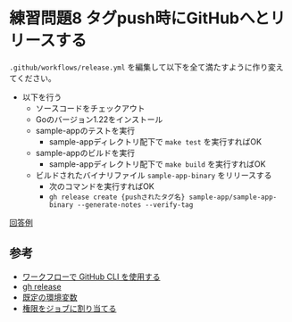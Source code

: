 # 練習問題8 タグpush時にGitHubへとリリースする

`.github/workflows/release.yml` を編集して以下を全て満たすように作り変えてください。

- 以下を行う
    - ソースコードをチェックアウト
    - Goのバージョン1.22をインストール
    - sample-appのテストを実行
        - sample-appディレクトリ配下で `make test` を実行すればOK
    - sample-appのビルドを実行
        - sample-appディレクトリ配下で `make build` を実行すればOK
    - ビルドされたバイナリファイル `sample-app-binary` をリリースする
        - 次のコマンドを実行すればOK
        - `gh release create {pushされたタグ名} sample-app/sample-app-binary --generate-notes --verify-tag`

[回答例](./run-on-push.yml)

## 参考

- [ワークフローで GitHub CLI を使用する](https://docs.github.com/ja/actions/using-workflows/using-github-cli-in-workflows)
- [gh release](https://cli.github.com/manual/gh_release)
- [既定の環境変数](https://docs.github.com/ja/actions/learn-github-actions/variables#default-environment-variables)
- [権限をジョブに割り当てる](https://docs.github.com/ja/enterprise-cloud@latest/actions/using-jobs/assigning-permissions-to-jobs)

